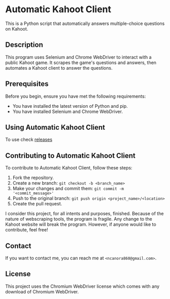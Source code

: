 # Automatic Kahoot Client

This is a Python script that automatically answers multiple-choice questions on Kahoot.

## Description

This program uses Selenium and Chrome WebDriver to interact with a public Kahoot game. It scrapes the game's questions and answers, then automates a Kahoot client to answer the questions.

## Prerequisites

Before you begin, ensure you have met the following requirements:

* You have installed the latest version of Python and pip.
* You have installed Selenium and Chrome WebDriver.

## Using Automatic Kahoot Client

To use check [releases](https://github.com/ncanora/Kahoot-Automation-Script/releases)

## Contributing to Automatic Kahoot Client

To contribute to Automatic Kahoot Client, follow these steps:

1. Fork the repository.
2. Create a new branch: `git checkout -b <branch_name>`
3. Make your changes and commit them: `git commit -m '<commit_message>'`
4. Push to the original branch: `git push origin <project_name>/<location>`
5. Create the pull request.

I consider this project, for all intents and purposes, finished. Because of the nature of webscraping tools, the program is fragile. Any change to the Kahoot website will break the program. However, if anyone would like to contribute, feel free!

## Contact

If you want to contact me, you can reach me at `<ncanora860@gmail.com>`.

## License

This project uses the Chromium WebDriver license which comes with any download of Chromium WebDriver.
